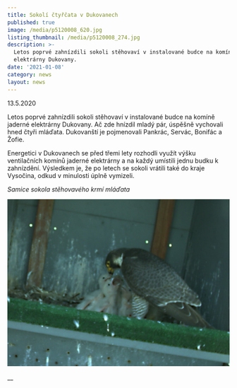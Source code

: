 ```yaml
---
title: Sokolí čtyřčata v Dukovanech
published: true
image: /media/p5120008_620.jpg
listing_thumbnail: /media/p5120008_274.jpg
description: >-
  Letos poprvé zahnízdili sokoli stěhovaví v instalované budce na komíně jaderné
  elektrárny Dukovany.
date: '2021-01-08'
category: news
layout: news
---
```

13.5.2020

Letos poprvé zahnízdili sokoli stěhovaví v instalované budce na komíně jaderné elektrárny Dukovany. Ač zde hnízdil mladý pár, úspěšně vychovali hned čtyři mláďata. Dukovanští je pojmenovali Pankrác, Servác, Bonifác a Žofie.

Energetici v Dukovanech se před třemi lety rozhodli využít výšku ventilačních komínů jaderné elektrárny a na každý umístili jednu budku k zahnízdění. Výsledkem je, že po letech se sokoli vrátili také do kraje Vysočina, odkud v minulosti úplně vymizeli.

_Samice sokola stěhovavého krmí mláďata_

![](/media/img_1341_v.jpg)

__
